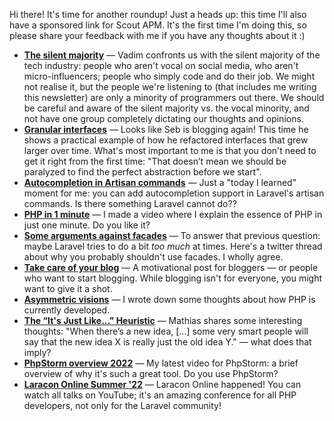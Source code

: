 Hi there! It's time for another roundup! Just a heads up: this time I'll also have a sponsored link for Scout APM. It's the first time I'm doing this, so please share your feedback with me if you have any thoughts about it :)

- **[The silent majority](https://aggregate.stitcher.io/post/5d94afde-d435-4e81-9265-8c36a2c4f109)** — Vadim confronts us with the silent majority of the tech industry: people who aren't vocal on social media, who aren't micro-influencers; people who simply code and do their job. We might not realise it, but the people we're listening to (that includes me writing this newsletter) are only a minority of programmers out there. We should be careful and aware of the silent majority vs. the vocal minority, and not have one group completely dictating our thoughts and opinions.
- **[Granular interfaces](https://aggregate.stitcher.io/post/a1835355-2d9c-41bb-99c2-81b172a8f18a)** — Looks like Seb is blogging again! This time he shows a practical example of how he refactored interfaces that grew larger over time. What's most important to me is that you don't need to get it right from the first time: "That doesn’t mean we should be paralyzed to find the perfect abstraction before we start".
- **[Autocompletion in Artisan commands](https://twitter.com/cosmeescobedo/status/1562261829618786305)** — Just a "today I learned" moment for me: you can add autocompletion support in Laravel's artisan commands. Is there something Laravel cannot do??
- **[PHP in 1 minute](https://www.youtube.com/watch?v=ppBhz7KMjWc)** — I made a video where I explain the essence of PHP in just one minute. Do you like it?
- **[Some arguments against facades](https://twitter.com/_Codito_/status/1562325306119176192)** — To answer that previous question: maybe Laravel tries to do a bit _too much_ at times. Here's a twitter thread about why you probably shouldn't use facades. I wholly agree.
- **[Take care of your blog](https://aggregate.stitcher.io/post/166a885e-9c30-4c20-94ed-3f11bbd39874)** — A motivational post for bloggers — or people who want to start blogging. While blogging isn't for everyone, you might want to give it a shot.
- **[Asymmetric visions](https://aggregate.stitcher.io/post/bb93adad-d0b2-4a00-a5d9-d9c6590d25e9)** — I wrote down some thoughts about how PHP is currently developed.
- **[The “It's Just Like...” Heuristic](https://verraes.net/2021/05/its-just-like-heuristic/)** — Mathias shares some interesting thoughts: "When there’s a new idea, […] some very smart people will say that the new idea X is really just the old idea Y." — what does that imply?
- **[PhpStorm overview 2022](https://www.youtube.com/watch?v=3em86DTafzE)** — My latest video for PhpStorm: a brief overview of why it's such a great tool. Do you use PhpStorm?
- **[Laracon Online Summer '22](https://www.youtube.com/watch?v=f4QShF42c6E)** — Laracon Online happened! You can watch all talks on YouTube; it's an amazing conference for all PHP developers, not only for the Laravel community!
